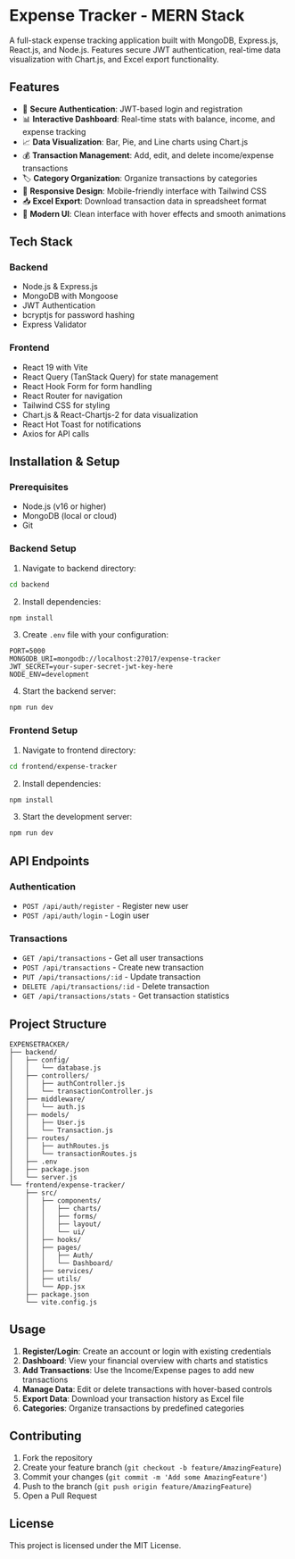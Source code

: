 # Expense Tracker - MERN Stack

A full-stack expense tracking application built with MongoDB, Express.js, React.js, and Node.js. Features secure JWT authentication, real-time data visualization with Chart.js, and Excel export functionality.

## Features

- 🔐 **Secure Authentication**: JWT-based login and registration
- 📊 **Interactive Dashboard**: Real-time stats with balance, income, and expense tracking
- 📈 **Data Visualization**: Bar, Pie, and Line charts using Chart.js
- 💰 **Transaction Management**: Add, edit, and delete income/expense transactions
- 🏷️ **Category Organization**: Organize transactions by categories
- 📱 **Responsive Design**: Mobile-friendly interface with Tailwind CSS
- 📥 **Excel Export**: Download transaction data in spreadsheet format
- 🎨 **Modern UI**: Clean interface with hover effects and smooth animations

## Tech Stack

### Backend
- Node.js & Express.js
- MongoDB with Mongoose
- JWT Authentication
- bcryptjs for password hashing
- Express Validator

### Frontend
- React 19 with Vite
- React Query (TanStack Query) for state management
- React Hook Form for form handling
- React Router for navigation
- Tailwind CSS for styling
- Chart.js & React-Chartjs-2 for data visualization
- React Hot Toast for notifications
- Axios for API calls

## Installation & Setup

### Prerequisites
- Node.js (v16 or higher)
- MongoDB (local or cloud)
- Git

### Backend Setup

1. Navigate to backend directory:
```bash
cd backend
```

2. Install dependencies:
```bash
npm install
```

3. Create `.env` file with your configuration:
```env
PORT=5000
MONGODB_URI=mongodb://localhost:27017/expense-tracker
JWT_SECRET=your-super-secret-jwt-key-here
NODE_ENV=development
```

4. Start the backend server:
```bash
npm run dev
```

### Frontend Setup

1. Navigate to frontend directory:
```bash
cd frontend/expense-tracker
```

2. Install dependencies:
```bash
npm install
```

3. Start the development server:
```bash
npm run dev
```

## API Endpoints

### Authentication
- `POST /api/auth/register` - Register new user
- `POST /api/auth/login` - Login user

### Transactions
- `GET /api/transactions` - Get all user transactions
- `POST /api/transactions` - Create new transaction
- `PUT /api/transactions/:id` - Update transaction
- `DELETE /api/transactions/:id` - Delete transaction
- `GET /api/transactions/stats` - Get transaction statistics

## Project Structure

```
EXPENSETRACKER/
├── backend/
│   ├── config/
│   │   └── database.js
│   ├── controllers/
│   │   ├── authController.js
│   │   └── transactionController.js
│   ├── middleware/
│   │   └── auth.js
│   ├── models/
│   │   ├── User.js
│   │   └── Transaction.js
│   ├── routes/
│   │   ├── authRoutes.js
│   │   └── transactionRoutes.js
│   ├── .env
│   ├── package.json
│   └── server.js
└── frontend/expense-tracker/
    ├── src/
    │   ├── components/
    │   │   ├── charts/
    │   │   ├── forms/
    │   │   ├── layout/
    │   │   └── ui/
    │   ├── hooks/
    │   ├── pages/
    │   │   ├── Auth/
    │   │   └── Dashboard/
    │   ├── services/
    │   ├── utils/
    │   └── App.jsx
    ├── package.json
    └── vite.config.js
```

## Usage

1. **Register/Login**: Create an account or login with existing credentials
2. **Dashboard**: View your financial overview with charts and statistics
3. **Add Transactions**: Use the Income/Expense pages to add new transactions
4. **Manage Data**: Edit or delete transactions with hover-based controls
5. **Export Data**: Download your transaction history as Excel file
6. **Categories**: Organize transactions by predefined categories

## Contributing

1. Fork the repository
2. Create your feature branch (`git checkout -b feature/AmazingFeature`)
3. Commit your changes (`git commit -m 'Add some AmazingFeature'`)
4. Push to the branch (`git push origin feature/AmazingFeature`)
5. Open a Pull Request

## License

This project is licensed under the MIT License.